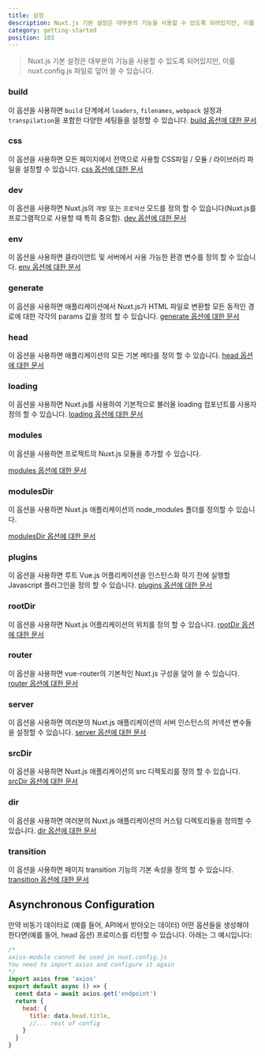 ```yaml
---
title: 설정
description: Nuxt.js 기본 설정은 대부분의 기능을 사용할 수 있도록 되어있지만, 이를 nuxt.config.js 파일로 덮어 쓸 수 있습니다.
category: getting-started
position: 103
---
```

> Nuxt.js 기본 설정은 대부분의 기능을 사용할 수 있도록 되어있지만, 이를 nuxt.config.js 파일로 덮어 쓸 수 있습니다.

### build
이 옵션을 사용하면 `build` 단계에서 `loaders`, `filenames`, `webpack` 설정과 `transpilation`을 포함한 다양한 세팅들을 설정할 수 있습니다.
[build 옵션에 대한 문서](/api/configuration-build)

### css
이 옵션을 사용하면 모든 페이지에서 전역으로 사용할 CSS파일 / 모듈 / 라이브러리 파일을 설정할 수 있습니다.
[css 옵션에 대한 문서](/api/configuration-css)

### dev
이 옵션을 사용하면 Nuxt.js의 `개발` 또는 `프로덕션` 모드를 정의 할 수 있습니다(Nuxt.js를 프로그램적으로 사용할 때 특히 중요함).
[dev 옵션에 대한 문서](/api/configuration-dev)

### env
이 옵션을 사용하면 클라이언트 및 서버에서 사용 가능한 환경 변수를 정의 할 수 있습니다.
[env 옵션에 대한 문서](/api/configuration-env)

### generate
이 옵션을 사용하면 애플리케이션에서 Nuxt.js가 HTML 파일로 변환할 모든 동적인 경로에 대한 각각의 params 값을 정의 할 수 있습니다.
[generate 옵션에 대한 문서](/api/configuration-generate)

### head
이 옵션을 사용하면 애플리케이션의 모든 기본 메타를 정의 할 수 있습니다.
[head 옵션에 대한 문서](/api/configuration-head)

### loading
이 옵션을 사용하면 Nuxt.js를 사용하여 기본적으로 불러올 loading 컴포넌트를 사용자 정의 할 수 있습니다.
[loading 옵션에 대한 문서](/api/configuration-loading)

### modules

이 옵션을 사용하면 프로젝트의 Nuxt.js 모듈을 추가할 수 있습니다.

[modules 옵션에 대한 문서](/api/configuration-modules)

### modulesDir

이 옵션을 사용하면 Nuxt.js 애플리케이션의 node_modules 폴더를 정의할 수 있습니다.

[modulesDir 옵션에 대한 문서](/api/configuration-modulesdir)

### plugins
이 옵션을 사용하면 루트 Vue.js 어플리케이션을 인스턴스화 하기 전에 실행할 Javascript 플러그인을 정의 할 수 있습니다.
[plugins 옵션에 대한 문서](/api/configuration-plugins)

### rootDir
이 옵션을 사용하면 Nuxt.js 어플리케이션의 위치를 정의 할 수 있습니다.
[rootDir 옵션에 대한 문서](/api/configuration-rootdir)

### router
이 옵션을 사용하면 vue-router의 기본적인 Nuxt.js 구성을 덮어 쓸 수 있습니다.
[router 옵션에 대한 문서](/api/configuration-router)

### server
이 옵션을 사용하면  여러분의 Nuxt.js 애플리케이션의 서버 인스턴스의 커넥션 변수들을 설정할 수 있습니다.
[server 옵션에 대한 문서](/api/configuration-server)

### srcDir
이 옵션을 사용하면 Nuxt.js 애플리케이션의 src 디렉토리를 정의 할 수 있습니다.
[srcDir 옵션에 대한 문서](/api/configuration-srcdir)

### dir
이 옵션을 사용하면 여러분의 Nuxt.js 애플리케이션의 커스텀 디렉토리들을 정의할 수 있습니다.
[dir 옵션에 대한 문서](/api/configuration-dir)

### transition
이 옵션을 사용하면 페이지 transition 기능의 기본 속성을 정의 할 수 있습니다.
[transition 옵션에 대한 문서](/api/configuration-transition)

## Asynchronous Configuration
만약 비동기 데이터로 (예를 들어, API에서 받아오는 데이터) 어떤 옵션들을 생성해야 한다면(예를 들어, head 옵션) 프로미스를 리턴할 수 있습니다. 아래는 그 예시입니다:
```js
/* 
axios-module cannot be used in nuxt.config.js
You need to import axios and configure it again
*/
import axios from 'axios'
export default async () => {
  const data = await axios.get('endpoint')
  return {
    head: {
      title: data.head.title,
      //... rest of config
    }
  }
}
```
